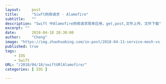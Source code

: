 ```yaml
---
layout:     post
title:      "Siwft网络请求 - Alamofire"
subtitle:   ""
description: "Swift 中Alamofire网络请求简单应用，get,post,文件上传，文件下载"
excerpt: ""
date:       2018-04-18 20:30:00
author:     "Cheng"
image: "https://img.zhaohuabing.com/in-post/2018-04-11-service-mesh-vs-api-gateway/background.jpg"
published: true
tags:
    - IOS
    - Swift
URL: "/2018/04/18/swiftURlAlamofire/"
categories: [ IOS ]

---
```


